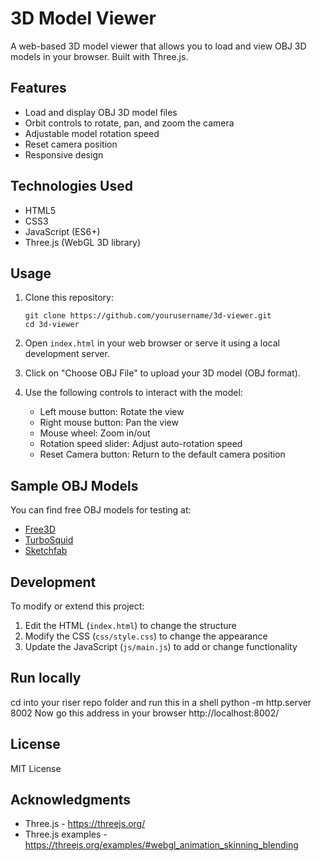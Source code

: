 # 3D Model Viewer

A web-based 3D model viewer that allows you to load and view OBJ 3D models in your browser. Built with Three.js.

## Features

- Load and display OBJ 3D model files
- Orbit controls to rotate, pan, and zoom the camera
- Adjustable model rotation speed
- Reset camera position
- Responsive design

## Technologies Used

- HTML5
- CSS3
- JavaScript (ES6+)
- Three.js (WebGL 3D library)

## Usage

1. Clone this repository:
   ```
   git clone https://github.com/yourusername/3d-viewer.git
   cd 3d-viewer
   ```

2. Open `index.html` in your web browser or serve it using a local development server.

3. Click on "Choose OBJ File" to upload your 3D model (OBJ format).

4. Use the following controls to interact with the model:
   - Left mouse button: Rotate the view
   - Right mouse button: Pan the view
   - Mouse wheel: Zoom in/out
   - Rotation speed slider: Adjust auto-rotation speed
   - Reset Camera button: Return to the default camera position

## Sample OBJ Models

You can find free OBJ models for testing at:
- [Free3D](https://free3d.com/)
- [TurboSquid](https://www.turbosquid.com/Search/3D-Models/free/obj)
- [Sketchfab](https://sketchfab.com/features/download)

## Development

To modify or extend this project:

1. Edit the HTML (`index.html`) to change the structure
2. Modify the CSS (`css/style.css`) to change the appearance
3. Update the JavaScript (`js/main.js`) to add or change functionality

## Run locally
cd into your riser repo folder and run this in a shell
python -m http.server 8002
Now go this address in your browser
http://localhost:8002/

## License

MIT License

## Acknowledgments

- Three.js - https://threejs.org/
- Three.js examples - https://threejs.org/examples/#webgl_animation_skinning_blending 

